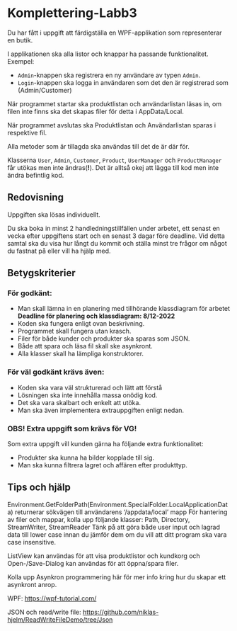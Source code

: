 # Komplettering-Labb3
Du har fått i uppgift att färdigställa en WPF-applikation som representerar en butik.

I applikationen ska alla listor och knappar ha passande funktionalitet. Exempel: 
* ```Admin```-knappen ska registrera en ny användare av typen ``Admin``.
* ``Login``-knappen ska logga in användaren som det den är registrerad som (Admin/Customer)

När programmet startar ska produktlistan och användarlistan läsas in, om filen inte finns ska det skapas filer för detta i AppData/Local.

När programmet avslutas ska Produktlistan och Användarlistan sparas i respektive fil.

Alla metoder som är tillagda ska användas till det de är där för.

Klasserna `User`, `Admin`, `Customer`, `Product`, `UserManager` och `ProductManager` får utökas men inte ändras(**!**). Det är alltså okej att lägga till kod men inte ändra befintlig kod.

## Redovisning
Uppgiften ska lösas individuellt. 

Du ska boka in minst 2 handledningstillfällen under arbetet, ett senast en vecka efter uppgiftens start och en senast 3 dagar före deadline.
Vid detta samtal ska du visa hur långt du kommit och ställa minst tre frågor om något du fastnat på eller vill ha hjälp med.

## Betygskriterier

### För godkänt:
* Man skall lämna in en planering med tillhörande klassdiagram för arbetet **Deadline för planering och klassdiagram: 8/12-2022**
* Koden ska fungera enligt ovan beskrivning.
* Programmet skall fungera utan krasch.
* Filer för både kunder och produkter ska sparas som JSON. 
* Både att spara och läsa fil skall ske asynkront.
* Alla klasser skall ha lämpliga konstruktorer.

### För väl godkänt krävs även:

* Koden ska vara väl strukturerad och lätt att förstå
* Lösningen ska inte innehålla massa onödig kod.
* Det ska vara skalbart och enkelt att utöka.
* Man ska även implementera extrauppgiften enligt nedan.

### OBS! Extra uppgift som krävs för VG!

Som extra uppgift vill kunden gärna ha följande extra funktionalitet:

* Produkter ska kunna ha bilder kopplade till sig.
* Man ska kunna filtrera lagret och affären efter produkttyp.

## Tips och hjälp

Environment.GetFolderPath(Environment.SpecialFolder.LocalApplicationData) returnerar sökvägen till användarens ‘/appdata/local’ mapp För hantering av filer och mappar, kolla upp följande klasser:
Path, Directory, StreamWriter, StreamReader
Tänk på att göra både user input och lagrad data till lower case innan du jämför dem om du vill att ditt program ska vara case insensitive.

ListView kan användas för att visa produktlistor och kundkorg och Open-/Save-Dialog kan användas för att öppna/spara filer.

Kolla upp Asynkron programmering här för mer info kring hur du skapar ett asynkront anrop.

WPF: https://wpf-tutorial.com/

JSON och read/write file: https://github.com/niklas-hjelm/ReadWriteFileDemo/tree/Json

